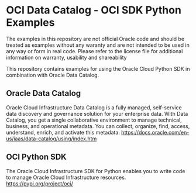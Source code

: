 # OCI Data Catalog - OCI SDK Python Examples
The examples in this repository are not official Oracle code and should be treated as examples without any waranty and are not intended to be used in any way or form in real code. Please refer to the license file for additional information on warranty, usability and shareability 

This repository contains examples for using the Oracle Cloud Python SDK in combination with Oracle Data Catalog.

## Oracle Data Catalog
Oracle Cloud Infrastructure Data Catalog is a fully managed, self-service data discovery and governance solution for your enterprise data. With Data Catalog, you get a single collaborative environment to manage technical, business, and operational metadata. You can collect, organize, find, access, understand, enrich, and activate this metadata. 
https://docs.oracle.com/en-us/iaas/data-catalog/using/index.htm

## OCI Python SDK
The Oracle Cloud Infrastructure SDK for Python enables you to write code to manage Oracle Cloud Infrastructure resources.
https://pypi.org/project/oci/
